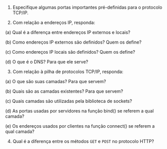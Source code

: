 1. Especifique algumas portas importantes pré-definidas para o protocolo TCP/IP.

2. Com relação a endereços IP, responda:

(a) Qual é a diferença entre endereços IP externos e locais?

(b) Como endereços IP externos são definidos? Quem os define?

(c) Como endereços IP locais são definidos? Quem os define?

(d) O que é o DNS? Para que ele serve?

3. Com relação à pilha de protocolos TCP/IP, responda:

(a) O que são suas camadas? Para que servem?

(b) Quais são as camadas existentes? Para que servem?

(c) Quais camadas são utilizadas pela biblioteca de sockets?

(d) As portas usadas por servidores na função bind() se referem a qual camada?

(e) Os endereços usados por clientes na função connect() se referem a qual camada?

4. Qual é a diferença entre os métodos `GET` e `POST` no protocolo HTTP?
